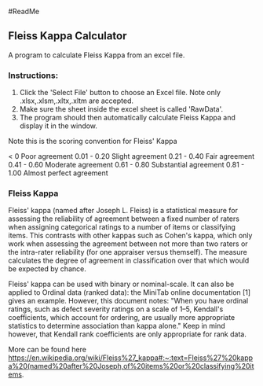 #ReadMe

## Fleiss Kappa Calculator

A program to calculate Fleiss Kappa from an excel file.

### Instructions:
1. Click the 'Select File' button to choose an Excel file. Note only .xlsx,.xlsm,.xltx,.xltm are accepted.
2. Make sure the sheet inside the excel sheet is called 'RawData'.
3. The program should then automatically calculate Fleiss Kappa and display it in the window.

Note this is the scoring convention for Fleiss' Kappa

< 0	    Poor agreement 
0.01 - 0.20	Slight agreement
0.21 - 0.40	Fair agreement
0.41 - 0.60	Moderate agreement
0.61 - 0.80	Substantial agreement
0.81 - 1.00	Almost perfect agreement

### Fleiss Kappa

Fleiss' kappa (named after Joseph L. Fleiss) is a statistical measure for assessing the reliability of agreement between a fixed number of raters when assigning categorical ratings to a number of items or classifying items. This contrasts with other kappas such as Cohen's kappa, which only work when assessing the agreement between not more than two raters or the intra-rater reliability (for one appraiser versus themself). The measure calculates the degree of agreement in classification over that which would be expected by chance.

Fleiss' kappa can be used with binary or nominal-scale. It can also be applied to Ordinal data (ranked data): the MiniTab online documentation [1] gives an example. However, this document notes: "When you have ordinal ratings, such as defect severity ratings on a scale of 1–5, Kendall's coefficients, which account for ordering, are usually more appropriate statistics to determine association than kappa alone." Keep in mind however, that Kendall rank coefficients are only appropriate for rank data.

More can be found here
https://en.wikipedia.org/wiki/Fleiss%27_kappa#:~:text=Fleiss%27%20kappa%20(named%20after%20Joseph,of%20items%20or%20classifying%20items.
